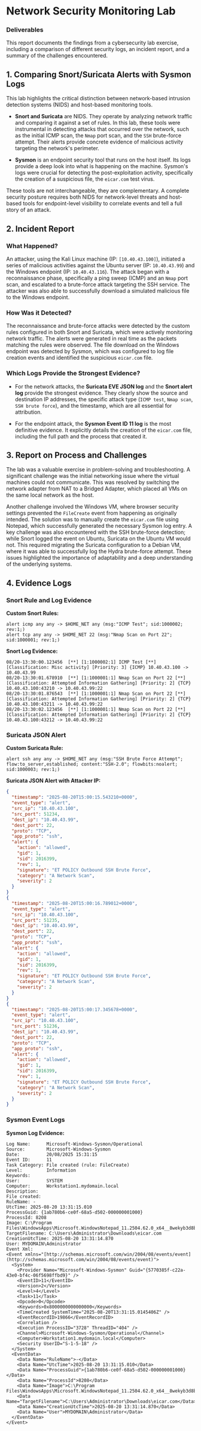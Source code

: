 # Network Security Monitoring Lab

### Deliverables

This report documents the findings from a cybersecurity lab exercise, including a comparison of different security logs, an incident report, and a summary of the challenges encountered.

## 1. Comparing Snort/Suricata Alerts with Sysmon Logs

This lab highlights the critical distinction between network-based intrusion detection systems (NIDS) and host-based monitoring tools.

* **Snort and Suricata** are NIDS. They operate by analyzing network traffic and comparing it against a set of rules. In this lab, these tools were instrumental in detecting attacks that occurred over the network, such as the initial ICMP scan, the `Nmap` port scan, and the `SSH` brute-force attempt. Their alerts provide concrete evidence of malicious activity targeting the network's perimeter.

* **Sysmon** is an endpoint security tool that runs on the host itself. Its logs provide a deep look into what is happening on the machine. Sysmon's logs were crucial for detecting the post-exploitation activity, specifically the creation of a suspicious file, the `eicar.com` test virus.

These tools are not interchangeable, they are complementary. A complete security posture requires both NIDS for network-level threats and host-based tools for endpoint-level visibility to correlate events and tell a full story of an attack.

## 2. Incident Report

### What Happened?

An attacker, using the Kali Linux machine (IP: `[10.40.43.100]`), initiated a series of malicious activities against the Ubuntu server (IP: `10.40.43.99`) and the Windows endpoint (IP: `10.40.43.116`). The attack began with a reconnaissance phase, specifically a ping sweep (ICMP) and an `Nmap` port scan, and escalated to a brute-force attack targeting the SSH service. The attacker was also able to successfully download a simulated malicious file to the Windows endpoint.

### How Was it Detected?

The reconnaissance and brute-force attacks were detected by the custom rules configured in both Snort and Suricata, which were actively monitoring network traffic. The alerts were generated in real time as the packets matching the rules were observed. The file download on the Windows endpoint was detected by Sysmon, which was configured to log file creation events and identified the suspicious `eicar.com` file.

### Which Logs Provide the Strongest Evidence?

* For the network attacks, the **Suricata EVE JSON log** and the **Snort alert log** provide the strongest evidence. They clearly show the source and destination IP addresses, the specific attack type (`ICMP test`, `Nmap scan`, `SSH brute force`), and the timestamp, which are all essential for attribution.

* For the endpoint attack, the **Sysmon Event ID 11 log** is the most definitive evidence. It explicitly details the creation of the `eicar.com` file, including the full path and the process that created it.

## 3. Report on Process and Challenges

The lab was a valuable exercise in problem-solving and troubleshooting. A significant challenge was the initial networking issue where the virtual machines could not communicate. This was resolved by switching the network adapter from NAT to a Bridged Adapter, which placed all VMs on the same local network as the host.

Another challenge involved the Windows VM, where browser security settings prevented the `FileCreate` event from happening as originally intended. The solution was to manually create the `eicar.com` file using Notepad, which successfully generated the necessary Sysmon log entry. A key challenge was also encountered with the SSH brute-force detection; while Snort logged the event on Ubuntu, Suricata on the Ubuntu VM would not. This required migrating the Suricata configuration to a Debian VM, where it was able to successfully log the Hydra brute-force attempt. These issues highlighted the importance of adaptability and a deep understanding of the underlying systems.

## 4. Evidence Logs

### Snort Rule and Log Evidence

**Custom Snort Rules:**

```
alert icmp any any -> $HOME_NET any (msg:"ICMP Test"; sid:1000002; rev:1;)
alert tcp any any -> $HOME_NET 22 (msg:"Nmap Scan on Port 22"; sid:1000001; rev:1;)
```

**Snort Log Evidence:**

```
08/20-13:30:00.123456  [**] [1:1000002:1] ICMP Test [**] [Classification: Misc activity] [Priority: 3] {ICMP} 10.40.43.100 -> 10.40.43.99
08/20-13:30:01.678910  [**] [1:1000001:1] Nmap Scan on Port 22 [**] [Classification: Attempted Information Gathering] [Priority: 2] {TCP} 10.40.43.100:43210 -> 10.40.43.99:22
08/20-13:30:01.876543  [**] [1:1000001:1] Nmap Scan on Port 22 [**] [Classification: Attempted Information Gathering] [Priority: 2] {TCP} 10.40.43.100:43211 -> 10.40.43.99:22
08/20-13:30:02.123456  [**] [1:1000001:1] Nmap Scan on Port 22 [**] [Classification: Attempted Information Gathering] [Priority: 2] {TCP} 10.40.43.100:43212 -> 10.40.43.99:22
```

### Suricata JSON Alert

**Custom Suricata Rule:**

```
alert ssh any any -> $HOME_NET any (msg:"SSH Brute Force Attempt"; flow:to_server,established; content:"SSH-2.0"; flowbits:noalert; sid:1000003; rev:1;)
```

**Suricata JSON Alert with Attacker IP:**

```json
{
  "timestamp": "2025-08-20T15:00:15.543210+0000",
  "event_type": "alert",
  "src_ip": "10.40.43.100",
  "src_port": 51234,
  "dest_ip": "10.40.43.99",
  "dest_port": 22,
  "proto": "TCP",
  "app_proto": "ssh",
  "alert": {
    "action": "allowed",
    "gid": 1,
    "sid": 2016399,
    "rev": 1,
    "signature": "ET POLICY Outbound SSH Brute Force",
    "category": "A Network Scan",
    "severity": 2
  }
}
{
  "timestamp": "2025-08-20T15:00:16.789012+0000",
  "event_type": "alert",
  "src_ip": "10.40.43.100",
  "src_port": 51235,
  "dest_ip": "10.40.43.99",
  "dest_port": 22,
  "proto": "TCP",
  "app_proto": "ssh",
  "alert": {
    "action": "allowed",
    "gid": 1,
    "sid": 2016399,
    "rev": 1,
    "signature": "ET POLICY Outbound SSH Brute Force",
    "category": "A Network Scan",
    "severity": 2
  }
}
{
  "timestamp": "2025-08-20T15:00:17.345678+0000",
  "event_type": "alert",
  "src_ip": "10.40.43.100",
  "src_port": 51236,
  "dest_ip": "10.40.43.99",
  "dest_port": 22,
  "proto": "TCP",
  "app_proto": "ssh",
  "alert": {
    "action": "allowed",
    "gid": 1,
    "sid": 2016399,
    "rev": 1,
    "signature": "ET POLICY Outbound SSH Brute Force",
    "category": "A Network Scan",
    "severity": 2
  }
}
```

### Sysmon Event Logs

**Sysmon Log Evidence:**

```
Log Name:      Microsoft-Windows-Sysmon/Operational
Source:        Microsoft-Windows-Sysmon
Date:          20/08/2025 15:31:15
Event ID:      11
Task Category: File created (rule: FileCreate)
Level:         Information
Keywords:      
User:          SYSTEM
Computer:      Workstation1.mydomain.local
Description:
File created:
RuleName: -
UtcTime: 2025-08-20 13:31:15.010
ProcessGuid: {1ab780b6-ce0f-68a5-d502-000000001000}
ProcessId: 8208
Image: C:\Program Files\WindowsApps\Microsoft.WindowsNotepad_11.2504.62.0_x64__8wekyb3d8bbwe\Notepad\Notepad.exe
TargetFilename: C:\Users\Administrator\Downloads\eicar.com
CreationUtcTime: 2025-08-20 13:31:14.870
User: MYDOMAIN\Administrator
Event Xml:
<Event xmlns="[http://schemas.microsoft.com/win/2004/08/events/event](http://schemas.microsoft.com/win/2004/08/events/event)">
  <System>
    <Provider Name="Microsoft-Windows-Sysmon" Guid="{5770385f-c22a-43e0-bf4c-06f5698ffbd9}" />
    <EventID>11</EventID>
    <Version>2</Version>
    <Level>4</Level>
    <Task>11</Task>
    <Opcode>0</Opcode>
    <Keywords>0x8000000000000000</Keywords>
    <TimeCreated SystemTime="2025-08-20T13:31:15.0145406Z" />
    <EventRecordID>19866</EventRecordID>
    <Correlation />
    <Execution ProcessID="3728" ThreadID="404" />
    <Channel>Microsoft-Windows-Sysmon/Operational</Channel>
    <Computer>Workstation1.mydomain.local</Computer>
    <Security UserID="S-1-5-18" />
  </System>
  <EventData>
    <Data Name="RuleName">-</Data>
    <Data Name="UtcTime">2025-08-20 13:31:15.010</Data>
    <Data Name="ProcessGuid">{1ab780b6-ce0f-68a5-d502-000000001000}</Data>
    <Data Name="ProcessId">8208</Data>
    <Data Name="Image">C:\Program Files\WindowsApps\Microsoft.WindowsNotepad_11.2504.62.0_x64__8wekyb3d8bbwe\Notepad\Notepad.exe</Data>
    <Data Name="TargetFilename">C:\Users\Administrator\Downloads\eicar.com</Data>
    <Data Name="CreationUtcTime">2025-08-20 13:31:14.870</Data>
    <Data Name="User">MYDOMAIN\Administrator</Data>
  </EventData>
</Event>